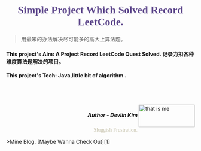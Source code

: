 #  <font color="#5D478B" face="Comic Sans MS"><center>Simple Project Which Solved Record LeetCode.</center></font>
> 用最笨的办法解决尽可能多的高大上算法题。

#### This project's Aim:  A Project Record LeetCode Quest Solved.  记录力扣各种难度算法题解决的项目。

#### This project's Tech: Java,little bit of algorithm .

<br>
<br>
<br>
<img src="https://cdn.jsdelivr.net/gh/Devlin-k/PicRepository/pic/Handwrite-sign-2-noback.jpg" width="150" height="60" align="right" title="that is me"/>

#####  <p align="right"> Author - Devlin Kim   </p>
<p align="right"><font color="#C5C1AA" face="Comic Sans MS" >Sluggish Frustration.</font></p>
>Mine Blog. [Maybe Wanna Check Out][1]





[1]:https://www.devlinkim.tk	"My Blog"
